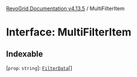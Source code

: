 [RevoGrid Documentation v4.13.5](README.md) / MultiFilterItem

# Interface: MultiFilterItem

## Indexable

 \[`prop`: `string`\]: [`FilterData`](Interface.FilterData.md)[]
